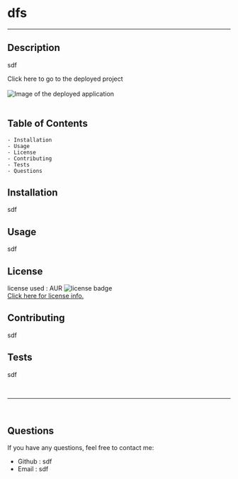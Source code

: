 # dfs
---
## Description
sdf

<link href="sdf">Click here to go to the deployed project</link>

<br>
<br>

<img src="sdf" alt = "Image of the deployed application">

<br>
<br>

## Table of Contents
    - Installation
    - Usage
    - License
    - Contributing
    - Tests
    - Questions

## Installation
sdf

## Usage
sdf

## License
license used : AUR
<img src="" alt="license badge">
<br><a href="">Click here for license info.</a>

## Contributing
sdf

## Tests

sdf

<br>

--- 

<br>

## Questions

If you have any questions, feel free to contact me:
<ul>
<li> Github : sdf </li>
<li> Email : sdf </li>
</ul>
